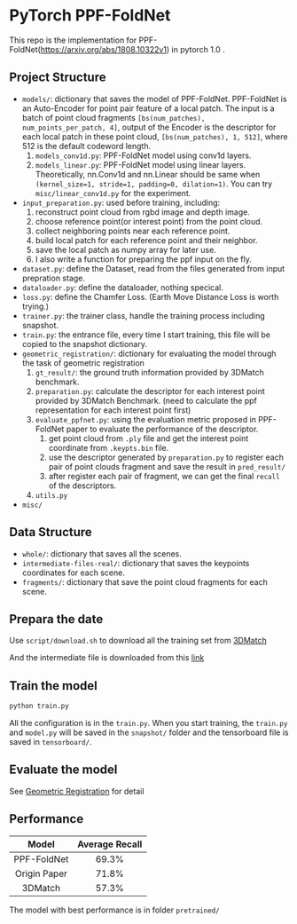 # PyTorch PPF-FoldNet
This repo is the implementation for PPF-FoldNet(https://arxiv.org/abs/1808.10322v1) in pytorch 1.0 . 

## Project Structure

- `models/`: dictionary that saves the model of PPF-FoldNet. PPF-FoldNet is an Auto-Encoder for point pair feature of a local patch. The input is a batch of point cloud fragments `[bs(num_patches), num_points_per_patch, 4]`, output of the Encoder is the descriptor for each local patch in these point cloud, `[bs(num_patches), 1, 512]`, where 512 is the default codeword length.
    1. `models_conv1d.py`: PPF-FoldNet model using conv1d layers.
    2. `models_linear.py`: PPF-FoldNet model using linear layers. Theoretically, nn.Conv1d and nn.Linear should be same when `(kernel_size=1, stride=1, padding=0, dilation=1)`. You can try `misc/linear_conv1d.py` for the experiment.
- `input_preparation.py`: used before training, including: 
    1. reconstruct point cloud from  rgbd image and depth image.
    2. choose reference point(or interest point) from the point cloud.
    3. collect neighboring points near each reference point.
    4. build local patch for each reference point and their neighbor.
    5. save the local patch as numpy array for later use.
    6. I also write a function for preparing the ppf input on the fly.
- `dataset.py`: define the Dataset, read from the files generated from input prepration stage.
- `dataloader.py`: define the dataloader, nothing specical.
- `loss.py`: define the Chamfer Loss. (Earth Move Distance Loss is worth trying.)
- `trainer.py`: the trainer class, handle the training process including snapshot.
- `train.py`: the entrance file, every time I start training, this file will be copied to the snapshot dictionary.
- `geometric_registration/`: dictionary for evaluating the model through the task of geometric registration
    1. `gt_result/`: the ground truth information provided by 3DMatch benchmark.
    2. `preparation.py`: calculate the descriptor for each interest point provided by 3DMatch Benchmark. (need to calculate the ppf representation for each interest point first)
    3. `evaluate_ppfnet.py`: using the evaluation metric proposed in PPF-FoldNet paper to evaluate the performance of the descriptor.
        1. get point cloud from `.ply` file and get the interest point coordinate from `.keypts.bin` file.
        2. use the descriptor generated by `preparation.py` to register each pair of point clouds fragment and save the result in `pred_result/`
        3. after register each pair of fragment, we can get the final `recall` of the descriptors.
    4. `utils.py`
 - `misc/`
 
## Data Structure

- `whole/`: dictionary that saves all the scenes. 
- `intermediate-files-real/`: dictionary that saves the keypoints coordinates for each scene.
- `fragments/`: dictionary that save the point cloud fragments for each scene.

## Prepara the date

Use `script/download.sh` to download all the training set from [3DMatch](http://3dmatch.cs.princeton.edu/)

And the intermediate file is downloaded from this [link](http://vision.princeton.edu/projects/2016/3DMatch/downloads/scene-fragments/intermediate-files-real.zip)

## Train the model

```bash
python train.py 
```

All the configuration is in the `train.py`. When you start training, the `train.py` and `model.py` will be saved in the `snapshot/` folder and the tensorboard file is saved in `tensorboard/`.

## Evaluate the model

See [Geometric Registration](https://github.com/XuyangBai/PPF-FoldNet/tree/master/geometric_registration) for detail

## Performance

| Model | Average Recall |  
| :---: | :---: | 
| PPF-FoldNet | 69.3% | 
| Origin Paper| 71.8% | 
| 3DMatch     | 57.3% |  

The model with best performance is in folder `pretrained/`

